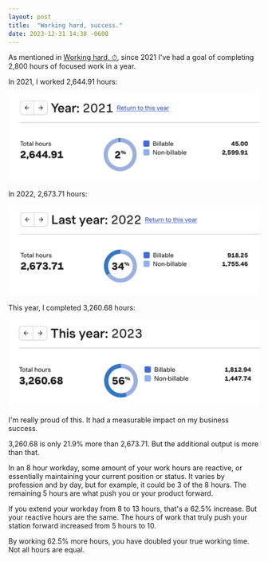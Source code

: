 ```yaml
---
layout: post
title:  "Working hard, success."
date: 2023-12-31 14:30 -0600
---
```


As mentioned in [Working hard. ⏱](https://huntermonk.com/2021/01/13/working-hard.html), since 2021 I've had a goal of completing 2,800 hours of focused work in a year.

In 2021, I worked 2,644.91 hours:

![Final hour count for 2021](/img/work-hard/2021.png)

In 2022, 2,673.71 hours:

![Final hour count for 2022](/img/work-hard/2022.png)

This year, I completed 3,260.68 hours:

![Final hour count for 2023](/img/work-hard/2023.png)

I'm really proud of this. It had a measurable impact on my business success. 

3,260.68 is only 21.9% more than 2,673.71. But the additional output is more than that.

In an 8 hour workday, some amount of your work hours are reactive, or essentially maintaining your current position or status. It varies by profession and by day, but for example, it could be 3 of the 8 hours. The remaining 5 hours are what push you or your product forward.

If you extend your workday from 8 to 13 hours, that's a 62.5% increase. But your reactive hours are the same. The hours of work that truly push your station forward increased from 5 hours to 10.

By working 62.5% more hours, you have doubled your true working time. Not all hours are equal.

